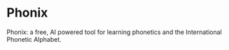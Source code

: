 # Phonix
Phonix: a free, AI powered tool for learning phonetics and the International Phonetic Alphabet.
